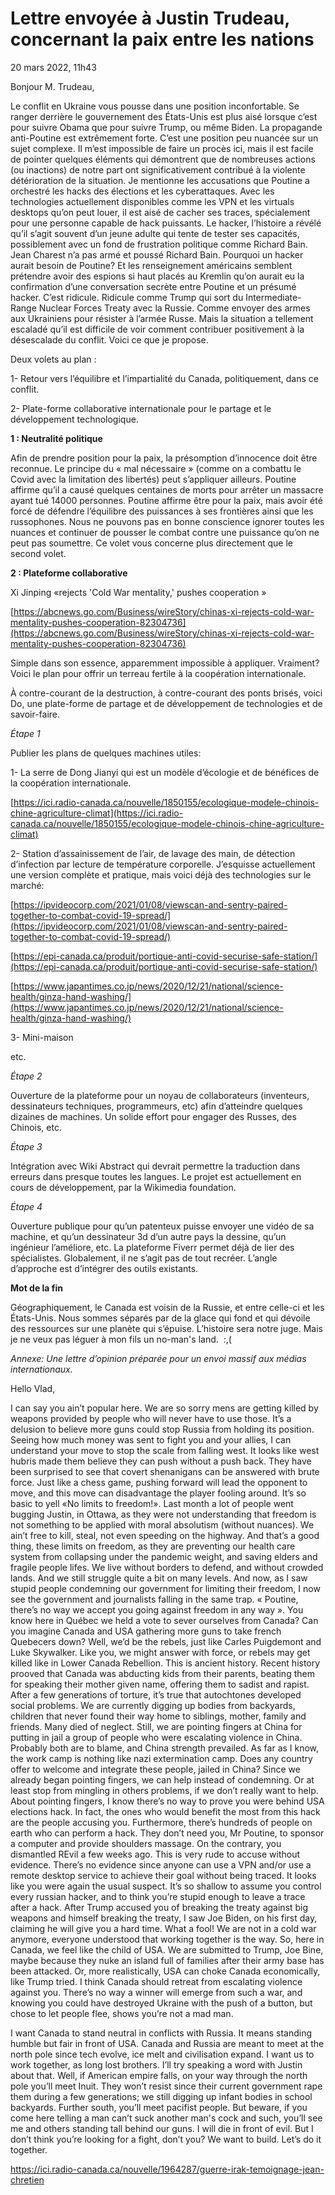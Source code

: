 # Lettre envoyée à Justin Trudeau, concernant la paix entre les nations

20 mars 2022, 11h43

Bonjour M. Trudeau,

Le conflit en Ukraine vous pousse dans une position inconfortable. Se ranger derrière le gouvernement des États-Unis est plus aisé lorsque c’est pour suivre Obama que pour suivre Trump, ou même Biden. La propagande anti-Poutine est extrêmement forte. C’est une position peu nuancée sur un sujet complexe. Il m’est impossible de faire un procès ici, mais il est facile de pointer quelques éléments qui démontrent que de nombreuses actions (ou inactions) de notre part ont significativement contribué à la violente détérioration de la situation. Je mentionne les accusations que Poutine a orchestré les hacks des élections et les cyberattaques. Avec les technologies actuellement disponibles comme les VPN et les virtuals desktops qu’on peut louer, il est aisé de cacher ses traces, spécialement pour une personne capable de hack puissants. Le hacker, l’histoire a révélé qu’il s’agit souvent d’un jeune adulte qui tente de tester ses capacités, possiblement avec un fond de frustration politique comme Richard Bain. Jean Charest n’a pas armé et poussé Richard Bain. Pourquoi un hacker aurait besoin de Poutine? Et les renseignement américains semblent prétendre avoir des espions si haut placés au Kremlin qu’on aurait eu la confirmation d’une conversation secrète entre Poutine et un présumé hacker. C’est ridicule. Ridicule comme Trump qui sort du Intermediate-Range Nuclear Forces Treaty avec la Russie. Comme envoyer des armes aux Ukrainiens pour résister à l’armée Russe. Mais la situation a tellement escaladé qu’il est difficile de voir comment contribuer positivement à la désescalade du conflit. Voici ce que je propose.

Deux volets au plan :

1- Retour vers l’équilibre et l’impartialité du Canada, politiquement, dans ce conflit.

2- Plate-forme collaborative internationale pour le partage et le développement technologique.

**1 : Neutralité politique**

Afin de prendre position pour la paix, la présomption d’innocence doit être reconnue. Le principe du « mal nécessaire » (comme on a combattu le Covid avec la limitation des libertés) peut s’appliquer ailleurs. Poutine affirme qu’il a causé quelques centaines de morts pour arrêter un massacre ayant tué 14000 personnes. Poutine affirme être pour la paix, mais avoir été forcé de défendre l’équilibre des puissances à ses frontières ainsi que les russophones. Nous ne pouvons pas en bonne conscience ignorer toutes les nuances et continuer de pousser le combat contre une puissance qu’on ne peut pas soumettre. Ce volet vous concerne plus directement que le second volet.

**2 : Plateforme collaborative**

Xi Jinping «rejects 'Cold War mentality,' pushes cooperation »

[https://abcnews.go.com/Business/wireStory/chinas-xi-rejects-cold-war-mentality-pushes-cooperation-82304736](https://abcnews.go.com/Business/wireStory/chinas-xi-rejects-cold-war-mentality-pushes-cooperation-82304736)

Simple dans son essence, apparemment impossible à appliquer. Vraiment? Voici le plan pour offrir un terreau fertile à la coopération internationale.

À contre-courant de la destruction, à contre-courant des ponts brisés, voici Do, une plate-forme de partage et de développement de technologies et de savoir-faire.

*Étape 1*

Publier les plans de quelques machines utiles:

1- La serre de Dong Jianyi qui est un modèle d’écologie et de bénéfices de la coopération internationale.

[https://ici.radio-canada.ca/nouvelle/1850155/ecologique-modele-chinois-chine-agriculture-climat](https://ici.radio-canada.ca/nouvelle/1850155/ecologique-modele-chinois-chine-agriculture-climat)

2- Station d’assainissement de l’air, de lavage des main, de détection d’infection par lecture de température corporelle. J’esquisse actuellement une version complète et pratique, mais voici déjà des technologies sur le marché:

[https://ipvideocorp.com/2021/01/08/viewscan-and-sentry-paired-together-to-combat-covid-19-spread/](https://ipvideocorp.com/2021/01/08/viewscan-and-sentry-paired-together-to-combat-covid-19-spread/)

[https://epi-canada.ca/produit/portique-anti-covid-securise-safe-station/](https://epi-canada.ca/produit/portique-anti-covid-securise-safe-station/)

[https://www.japantimes.co.jp/news/2020/12/21/national/science-health/ginza-hand-washing/](https://www.japantimes.co.jp/news/2020/12/21/national/science-health/ginza-hand-washing/)

3- Mini-maison

etc.

*Étape 2*

Ouverture de la plateforme pour un noyau de collaborateurs (inventeurs, dessinateurs techniques, programmeurs, etc) afin d’atteindre quelques dizaines de machines. Un solide effort pour engager des Russes, des Chinois, etc.

*Étape 3*

Intégration avec Wiki Abstract qui devrait permettre la traduction dans erreurs dans presque toutes les langues. Le projet est actuellement en cours de développement, par la Wikimedia foundation.

*Étape 4*

Ouverture publique pour qu’un patenteux puisse envoyer une vidéo de sa machine, et qu’un dessinateur 3d d’un autre pays la dessine, qu’un ingénieur l’améliore, etc. La plateforme Fiverr permet déjà de lier des spécialistes. Globalement, il ne s’agit pas de tout recréer. L’angle d’approche est d’intégrer des outils existants.

**Mot de la fin**

Géographiquement, le Canada est voisin de la Russie, et entre celle-ci et les États-Unis. Nous sommes séparés par de la glace qui fond et qui dévoile des ressources sur une planète qui s’épuise. L’histoire sera notre juge. Mais je ne veux pas léguer à mon fils un no-man's land.  :,(

*Annexe: Une lettre d’opinion préparée pour un envoi massif aux médias internationaux.*

Hello Vlad,

I can say you ain’t popular here. We are so sorry mens are getting killed by weapons provided by people who will never have to use those. It’s a delusion to believe more guns could stop Russia from holding its position. Seeing how much money was sent to fight you and your allies, I can understand your move to stop the scale from falling west. It looks like west hubris made them believe they can push without a push back. They have been surprised to see that covert shenanigans can be answered with brute force. Just like a chess game, pushing forward will lead the opponent to move, and this move can disadvantage the player fooling around. It’s so basic to yell «No limits to freedom!». Last month a lot of people went bugging Justin, in Ottawa, as they were not understanding that freedom is not something to be applied with moral absolutism (without nuances). We ain’t free to kill, steal, not even speeding on the highway. And that’s a good thing, these limits on freedom, as they are preventing our health care system from collapsing under the pandemic weight, and saving elders and fragile people lifes. We live without borders to defend, and without crowded lands. And we still struggle quite a bit on many levels. And now, as I saw stupid people condemning our government for limiting their freedom, I now see the government and journalists falling in the same trap. « Poutine, there’s no way we accept you going against freedom in any way ». You know here in Québec we held a vote to sever ourselves from Canada? Can you imagine Canada and USA gathering more guns to take french Quebecers down? Well, we’d be the rebels, just like Carles Puigdemont and Luke Skywalker. Like you, we might answer with force, or rebels may get killed like in Lower Canada Rebellion. This is ancient history. Recent history prooved that Canada was abducting kids from their parents, beating them for speaking their mother given name, offering them to sadist and rapist. After a few generations of torture, it’s true that autochtones developed social problems. We are currently digging up bodies from backyards, children that never found their way home to siblings, mother, family and friends. Many died of neglect. Still, we are pointing fingers at China for putting in jail a group of people who were escalating violence in China. Probably both are to blame, and China strength prevailed. As far as I know, the work camp is nothing like nazi extermination camp. Does any country offer to welcome and integrate these people, jailed in China? Since we already began pointing fingers, we can help instead of condemning. Or at least stop from mingling in others problems, if we don’t really want to help. About pointing fingers, I know there’s no way to prove you were behind USA elections hack. In fact, the ones who would benefit the most from this hack are the people accusing you. Furthermore, there’s hundreds of people on earth who can perform a hack. They don’t need you, Mr Poutine, to sponsor a computer and provide shoulders massage. On the contrary, you dismantled REvil a few weeks ago. This is very rude to accuse without evidence. There’s no evidence since anyone can use a VPN and/or use a remote desktop service to achieve their goal without being traced. It looks like you were again the usual suspect. It’s so shallow to assume you control every russian hacker, and to think you’re stupid enough to leave a trace after a hack. After Trump accused you of breaking the treaty against big weapons and himself breaking the treaty, I saw Joe Biden, on his first day, claiming he will give you a hard time. What a fool! We are not in a cold war anymore, everyone understood that working together is the way. So, here in Canada, we feel like the child of USA. We are submitted to Trump, Joe Bine, maybe because they nuke an island full of families after their army base has been attacked. Or, more realistically, USA can choke Canada economically, like Trump tried. I think Canada should retreat from escalating violence against you. There’s no way a winner will emerge from such a war, and knowing you could have destroyed Ukraine with the push of a button, but chose to let people flee, shows you’re not a mad man.

I want Canada to stand neutral in conflicts with Russia. It means standing humble but fair in front of USA. Canada and Russia are meant to meet at the north pole since tech evolve, ice melt and civilisation expand. I want us to work together, as long lost brothers. I’ll try speaking a word with Justin about that. Well, if American empire falls, on your way through the north pole you’ll meet Inuit. They won’t resist since their current government rape them during a few generations; we still digging up infant bodies in school backyards. Further south, you’ll meet pacifist people. But beware, if you come here telling a man can’t suck another man's cock and such, you’ll see me and others standing tall behind our guns. I will die in front of evil. But I don’t think you’re looking for a fight, don’t you? We want to build. Let’s do it together.

https://ici.radio-canada.ca/nouvelle/1964287/guerre-irak-temoignage-jean-chretien